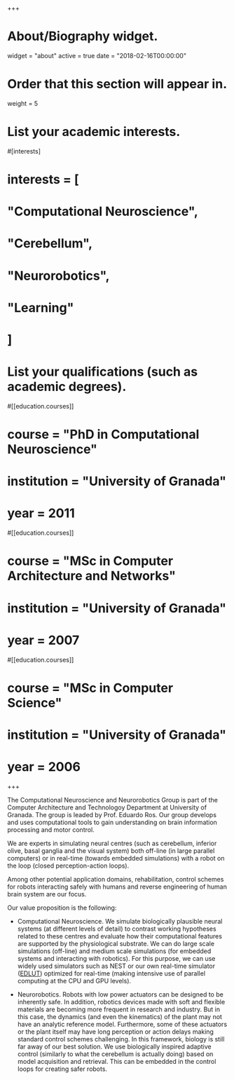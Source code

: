 +++
# About/Biography widget.
widget = "about"
active = true
date = "2018-02-16T00:00:00"

# Order that this section will appear in.
weight = 5

# List your academic interests.
#[interests]
#  interests = [
#    "Computational Neuroscience",
#    "Cerebellum",
#    "Neurorobotics",
#    "Learning"
#  ]

# List your qualifications (such as academic degrees).
#[[education.courses]]
#  course = "PhD in Computational Neuroscience"
#  institution = "University of Granada"
#  year = 2011

#[[education.courses]]
#  course = "MSc in Computer Architecture and Networks"
#  institution = "University of Granada"
#  year = 2007

#[[education.courses]]
#  course = "MSc in Computer Science"
#  institution = "University of Granada"
#  year = 2006
 
+++

The Computational Neuroscience and Neurorobotics Group is part of the Computer Architecture and Technologoy Department at University of Granada. The group is leaded by Prof. Eduardo Ros. Our group develops and uses computational tools to gain understanding on brain information processing and motor control.

We are experts in simulating neural centres (such as cerebellum, inferior olive, basal ganglia and the visual system) both off-line (in large parallel computers) or in real-time (towards embedded simulations) with a robot on the loop (closed perception-action loops).

Among other potential application domains, rehabilitation, control schemes for robots interacting safely with humans and reverse engineering of human brain system are our focus.

Our value proposition is the following:

* Computational Neuroscience. We simulate biologically plausible neural systems (at different levels of detail) to contrast working hypotheses related to these centres and evaluate how their computational features are supported by the physiological substrate. We can do large scale simulations (off-line) and medium scale simulations (for embedded systems and interacting with robotics). For this purpose, we can use widely used simulators such as NEST or our own real-time simulator
([EDLUT](https://github.com/EduardoRosLab/edlut)) optimized for real-time (making intensive use of parallel computing at the CPU and GPU levels).

* Neurorobotics. Robots with low power actuators can be designed to be inherently safe. In addition, robotics devices made with soft and flexible materials are becoming more frequent in research and industry. But in this case, the dynamics (and even the kinematics) of the plant may not have an analytic reference model. Furthermore, some of these actuators or the plant itself may have long perception or action delays making standard control schemes challenging. In this framework, biology is still far away of our best solution. We use biologically inspired adaptive control (similarly to what the cerebellum is actually doing) based on model acquisition and retrieval. This can be embedded in the control loops for creating safer robots.
